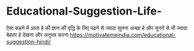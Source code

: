 # Educational-Suggestion-Life-
ऐसा कहने में आता हे की ज्ञान की वृद्धि के लिए पढ़ने से ज्यादा सुनना अच्छा हे और सुनने से भी ज्यादा बेहतर हे देखना और अनुभव करना https://motivatemeindia.com/educational-suggestion-hindi/
